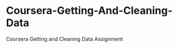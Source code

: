 Coursera-Getting-And-Cleaning-Data
==================================

Coursera Getting and Cleaning Data Assignment 

